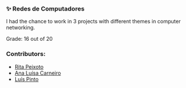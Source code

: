 ### :sparkles: Redes de Computadores

I had the chance to work in 3 projects with different themes in computer networking.

Grade: 16 out of 20

### Contributors:
- [Rita Peixoto](https://github.com/rita-peixoto)
- [Ana Luísa Carneiro](https://github.com/Analucar)
- [Luís Pinto](https://github.com/L-Pinto)
